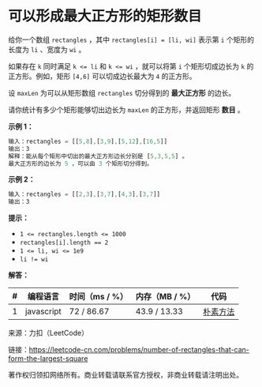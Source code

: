# 可以形成最大正方形的矩形数目

给你一个数组 `rectangles` ，其中 `rectangles[i] = [li, wi]` 表示第 `i` 个矩形的长度为 `li` 、宽度为 `wi` 。

如果存在 `k` 同时满足 `k <= li` 和 `k <= wi` ，就可以将第 `i` 个矩形切成边长为 `k` 的正方形。例如，矩形 `[4,6]` 可以切成边长最大为 `4` 的正方形。

设 `maxLen` 为可以从矩形数组 `rectangles` 切分得到的 **最大正方形** 的边长。

请你统计有多少个矩形能够切出边长为 `maxLen` 的正方形，并返回矩形 **数目** 。

**示例 1：**

``` javascript
输入：rectangles = [[5,8],[3,9],[5,12],[16,5]]
输出：3
解释：能从每个矩形中切出的最大正方形边长分别是 [5,3,5,5] 。
最大正方形的边长为 5 ，可以由 3 个矩形切分得到。
```

**示例 2：**

``` javascript
输入：rectangles = [[2,3],[3,7],[4,3],[3,7]]
输出：3
```

**提示：**

- `1 <= rectangles.length <= 1000`
- `rectangles[i].length == 2`
- `1 <= li, wi <= 1e9`
- `li != wi`

**解答：**

**#**|**编程语言**|**时间（ms / %）**|**内存（MB / %）**|**代码**
--|--|--|--|--
1|javascript|72 / 86.67|43.9 / 13.33|[朴素方法](./javascript/ac_v1.js)

来源：力扣（LeetCode）

链接：https://leetcode-cn.com/problems/number-of-rectangles-that-can-form-the-largest-square

著作权归领扣网络所有。商业转载请联系官方授权，非商业转载请注明出处。
